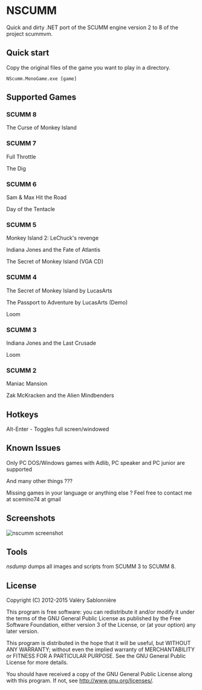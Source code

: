 NSCUMM
======

Quick and dirty .NET port of the SCUMM engine version 2 to 8 of the project scummvm.

Quick start
-----------

Copy the original files of the game you want to play in a directory.

`NScumm.MonoGame.exe [game]`

Supported Games
---------------

### SCUMM 8

The Curse of Monkey Island

### SCUMM 7

Full Throttle

The Dig

### SCUMM 6

Sam & Max Hit the Road

Day of the Tentacle

### SCUMM 5

Monkey Island 2: LeChuck's revenge

Indiana Jones and the Fate of Atlantis

The Secret of Monkey Island (VGA CD) 

### SCUMM 4

The Secret of Monkey Island by LucasArts

The Passport to Adventure by LucasArts (Demo)

Loom

### SCUMM 3

Indiana Jones and the Last Crusade

Loom

### SCUMM 2

Maniac Mansion

Zak McKracken and the Alien Mindbenders

Hotkeys
-------

Alt-Enter              - Toggles full screen/windowed

Known Issues
-------------------------

Only PC DOS/Windows games with Adlib, PC speaker and PC junior are supported

And many other things ???

Missing games in your language or anything else ? Feel free to contact me at scemino74 at gmail

Screenshots
-----------

![nscumm screenshot](https://raw.github.com/scemino/nscumm/master/Doc/Images/nscumm.png)

Tools
-----

*nsdump* dumps all images and scripts from SCUMM 3 to SCUMM 8.

License
-------

Copyright (C) 2012-2015  Valéry Sablonnière

This program is free software: you can redistribute it and/or modify
it under the terms of the GNU General Public License as published by
the Free Software Foundation, either version 3 of the License, or
(at your option) any later version.

This program is distributed in the hope that it will be useful,
but WITHOUT ANY WARRANTY; without even the implied warranty of
MERCHANTABILITY or FITNESS FOR A PARTICULAR PURPOSE.  See the
GNU General Public License for more details.

You should have received a copy of the GNU General Public License
along with this program.  If not, see <http://www.gnu.org/licenses/>.
